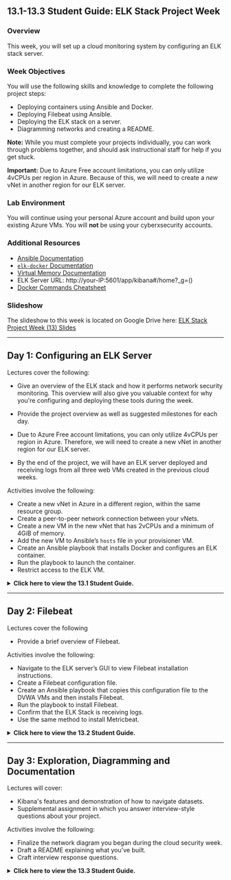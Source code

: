 ## 13.1-13.3 Student Guide: ELK Stack Project Week

### Overview

This week, you will set up a cloud monitoring system by configuring an ELK stack server.

### Week Objectives

You will use the following skills and knowledge to complete the following project steps:

- Deploying containers using Ansible and Docker.
- Deploying Filebeat using Ansible.
- Deploying the ELK stack on a server.
- Diagramming networks and creating a README.

**Note:** While you must complete your projects individually, you can work through problems together, and should ask instructional staff for help if you get stuck.

**Important:** Due to Azure Free account limitations, you can only utilize 4vCPUs per region in Azure. Because of this, we will need to create a _new_ vNet in another region for our ELK server.

### Lab Environment

You will continue using your personal Azure account and build upon your existing Azure VMs. You will **not** be using your cyberxsecurity accounts.

### Additional Resources
- [Ansible Documentation](https://docs.ansible.com/ansible/latest/plugins/module.html)
- [`elk-docker` Documentation](https://elk-docker.readthedocs.io/#Elasticsearch-logstash-kibana-elk-docker-image-documentation)
- [Virtual Memory Documentation](https://www.elastic.co/guide/en/elasticsearch/reference/current/vm-max-map-count.html)
- ELK Server URL: http://your-IP:5601/app/kibana#/home?_g=()
- [Docker Commands Cheatsheet](https://phoenixnap.com/kb/list-of-docker-commands-cheat-sheet)

### Slideshow

The slideshow to this week is located on Google Drive here: [ELK Stack Project Week (13) Slides](https://docs.google.com/presentation/d/1b0jbp5L_ws2iCFuOSnU7BfoXb6oSiWccqmwXKk8yJ0w/edit#slide=id.g4789b2c72f_0_6)


---


## Day 1: Configuring an ELK Server

Lectures cover the following:

  - Give an overview of the ELK stack and how it performs network security monitoring. This overview will also give you valuable context for why you're configuring and deploying these tools during the week.

  - Provide the project overview as well as suggested milestones for each day. 

  - Due to Azure Free account limitations, you can only utilize 4vCPUs per region in Azure. Therefore, we will need to create a new vNet in another region for our ELK server.

  - By the end of the project, we will have an ELK server deployed and receiving logs from all three web VMs created in the previous cloud weeks.

Activities involve the following: 

  - Create a new vNet in Azure in a different region, within the same resource group.
  - Create a peer-to-peer network connection between your vNets.
  - Create a new VM in the new vNet that has 2vCPUs and a minimum of 4GiB of memory.
  - Add the new VM to Ansible’s `hosts` file in your provisioner VM.
  - Create an Ansible playbook that installs Docker and configures an ELK container.
  - Run the playbook to launch the container.
  - Restrict access to the ELK VM.

<details> <summary> <b> Click here to view the 13.1 Student Guide. </b> </summary>

---

### 01. Project Overview  

The purpose of project week is to provide an opportunity to combine everything you've learned in order to create and deploy a live security solution.

- This boot camp includes three projects in total. In the next two, you will expand on the work they started this week, developing a portfolio reflective of your increasingly sophisticated skill-set.

This week, you will deploy an ELK monitoring stack within your virtual networks. This will allow you to monitor the performance of your web server that is running DVWA.

- In particular, the ELK stack allows analysts to:

  - Easily collect logs from multiple machines into a single database.

  - Quickly execute complex searches, such as: _Find the 12 internal IP addresses that sent the most HTTP traffic to my gateway between 4 a.m. and 8 a.m. in April 2019._

  - Build graphs, charts, and other visualizations from network data.

At the end of the week, you will have a fully functional monitoring solution, live on the cloud. This will be a major achievement for a few reasons:

- Deploying, configuring, and using an ELK stack is a common task for network engineers, SOC analysts, and other security professionals. Completing this project will be proof of your skills, which you can present to hiring managers.

- The ELK stack is very commonly used in production. You will likely work for organizations that use either ELK or Splunk, which is covered later in the course. Experience with both is a great addition to a job application.

- You can expand this network with additional machines on your own time to generate a lot of interesting log information. This sort of independent research is useful for learning, and hiring managers love to see it.

The amount that you have learned in order to complete this project, including systems administration, configuration as code, virtualization, and cloud deployment, is substantial. 

Congratulations on having made it this far!

#### Project Deliverables

As you work through the project, you will develop the following "deliverables" that you can take to job interviews:

- **Network diagram**: This document is an architecture diagram describing the topology of your network.

- **Technical brief**: Answers to a series of questions explaining the important features of the suite, completed after deploying the stack.

- **GitHub repository**: Instructions are provided in this week's homework as to how to set up a Github account. After completing the project, you will save your work to a database, called a Git repository, along with an in-depth description of the project. This will make it easy for you to redeploy your work in the future, as well as share it with others.

You will also be prompted to talk about your projects as they pertain to specific cybersecurity domains. 

#### Today's Class

The rest of today's class will proceed as follows:

- Introduction to ELK: An overview of the technologies that make up the ELK stack and its capabilities.

- Project Work: Working hands-on through the project steps to develop your networks.

You can complete this project even if you don't have all four VMs set up. Missing VMs can be added after the project tasks are completed. 


### 02. Instructor Do: Introduction to ELK

Before deploying an ELK Stack, let's cover what the stack can do and how it work. You should be familiar with ELK from previous units:

- ELK is an acronym. Each letter stands for the name of a different open-source technology:

  - **Elasticsearch**: Search and analytics engine.

  - **Logstash**: Server‑side data processing pipeline that sends data to Elasticsearch.

  - **Kibana**: Tool for visualizing Elasticsearch data with charts and graphs.

- ELK started with Elasticsearch. Elasticsearch is a powerful tool for security teams because it was initially designed to handle any kind of information. This means that logs and arbitrary file formats, such as PCAPs, can be easily stored and saved.

- After Elasticsearch became popular for logging, Logstash was added to make it easier to save logs from different machines into the Elasticsearch database. It also processes logs before saving them, to ensure that data from multiple sources has the same format before it is added to the database.

- Since Elasticsearch can store so much data, analysts often use visualizations to better understand the data at a glance. Kibana is designed easily visualize massive amounts of data in Elasticsearch. It is also well known for its complex dashboards.

In summary:

- Elasticsearch is a special database for storing log data.

- Logstash is a tool that makes it easy to collect logs from any machine.

- Kibana allows analysts to easily visualize your data in complex ways.

Together, these three tools provide security specialists with everything they need to monitor traffic in any network.

#### The Beats Family

The ELK stack works by storing log data in Elasticsearch with the help of Logstash.

Traditionally, administrators would configure servers to collect logs using a built-in tool, like `auditd` or `syslog`. They would then configure Logstash to send these logs to Elasticsearch.

- While functional, this approach is not ideal because it requires administrators to collect all of the data reported by tools like `syslog`, even if they only need a small portion of it.

- For example, administrators often need to monitor changes to specific files, such as `/etc/passwd`, or track specific information, such as a machine's uptime. In cases like this, it is wasteful to collect all of the machine's log data in order to only inspect a fraction of it.

ELK addressed this issue by adding an additional tool to its data collection suite called **Beats**.

- Beats are special-purpose data collection modules. Rather than collecting all of a machine's log data, Beats allow you to collect only the very specific pieces you are interested in.

ELK officially supports eight Beats. You will use two of them in this project:

- **Filebeat** collects data about the file system.

- **Metricbeat** collects machine metrics, such as uptime.

  - A **metric** is simply a measurement about an aspect of a system that tells analysts how "healthy" it is. 
  
  - Common metrics include:
    
    - **CPU usage**: The heavier the load on a machine's CPU, the more likely it is to fail. Analysts often receive alerts when CPU usage gets too high.

    - **Uptime**: Uptime is a measure of how long a machine has been on. Servers are generally expected to be available for a certain percentage of the time, so analysts typically track uptime to ensure your deployments meet service-level agreements (SLAs).

- In other words, Metricbeat makes it easy to collect specific information about the machines in the network. Filebeat enables analysts to monitor files for suspicious changes.

You can find documentation about the other Beats at the official Elastic.co site: [Getting Started with Beats](https://www.elastic.co/guide/en/beats/libbeat/current/getting-started.html).

### 03. Instructor Do: Project Overview

Now it's time to begin deploying it. In this section, we will:

- Describe exactly what you will be building.

- Lay out the milestones that you should complete each day.

After that, you will spend the rest of the class configuring and deploying your ELK stack.

#### Project Setup

The goal of this project is to add an instance of the ELK stack to a new virtual network in another region in Azure and configure your 3 Web VMs to send logs to it.

Make sure you are logged into your personal Azure accounts and not the cyberxsecurity accountr. You will be using the VMs you created during the week on cloud security.

Since you will be building off of that week, let's take a moment to review the network architecture built in that unit.

This network contains:

  ![Cloud Network](Images/Finished-Cloud-Diagram.png)

- A gateway. This is the jump box configured during the cloud security week.

- Three additional virtual machines, one of which is used to configure the others, and two of which function as load-balanced web servers.

Due to Azure Free account limitations, you can only utilize 4vCPUs per region in Azure. Therefore, we will need to create a new vNet in another region in Azure for our ELK server.

- By the end of the project, we will have an ELK server deployed and receiving logs from web machines in the first vNet.

:warning: **Important:** Azure may run out of available VMs for you to create a particular region. If this happens, you will need to do one of two things:

1. You can open a support ticket with Azure support using [these instructions](https://docs.microsoft.com/en-us/azure/azure-portal/supportability/how-to-create-azure-support-request). Azure support is generally very quick to resolve issues.

2. You can create another vNet in another region and attempt to create the ELK sever in that region.

    - In order to set this up, you will perform the following steps:

      1. Create a new vNet in a new region (but same resource group).
      2. Create a peer-to-peer network connection between your two vNets.
      3. Create a new VM within the new network that has a minimum of 4GiB of memory, 8GiB is preferred.
      4. Download and configure an ELK stack Docker container on the new VM.
      5. Install Metricbeat and Filebeat on the web-DVWA-VMs in your first vNet.

You will use Ansible to automate each configuration step.

At the end of the project, you will be able to use Kibana to view dashboards visualizing the activity of your first vNet.

![Cloud Network with ELK](Images/finished-elk-diagram.png)

Note: You will install an ELK container on the new VM, rather than setting up each individual application separately.

:warning: **Important:** The VM for the ELK server **must** have at least 4GiB of memory for the ELK container to run properly. Azure has VM options that have `3.5 GiB` of memory, but **do not use them**. They will not properly run the ELK container because they do not have enough memory.

- If a VM that has 4GiB of memory is not available, the ELK VM will need to be deployed in a different region that has a VM with 4GiB available.

- Before containers, we would not have been able to do this. We would have had to separately configure an Elasticsearch database, a Logstash server, and a Kibana server, wire them together, and then integrate them into the existing network. This would require at least three VMs, and definitely many more in a production deployment.

- Instead, now we can leverage Docker to install and configure everything all at once.

Remember that you took a similar approach when creating an Ansible control node within the network. You installed an Ansible container rather than installing Ansible directly. This project uses the same simplifying principle, but to even greater effect.

#### Project Milestones

The suggested milestones for each day are the following:

- **Day 1** (Today): Configure the ELK server.

- **Day 2**: Complete installation of Filebeat and Metricbeat.

- **Day 3**: Finish any outstanding tasks from Day 2 and spend the majority of class finishing your network diagrams and answering questions in the brief.

For the remainder of the day, we will work on configuring an ELK server within your virtual network.

#### Troubleshooting Theory


Before we dive into the work today, let's briefly enforce the importance of independent troubleshooting as a means to not only solve the problem at hand, but also learn more about the technology that you are working with.  

Specifically, we will review the [Split-Half Search](https://www.peachpit.com/articles/article.aspx?p=420908&seqNum=3), an effective troubleshooting methodology that can be applied to _any_ technical issue to find a solution quickly.

The general procedure states that you should remove half of the variables that could be causing a problem and then re-test. 

  - If the issue is resolved, you know that your problem resides in the variables that you removed. 
  
  - If the problem is still present you know your problem resides in the variables that you did not remove. 
  
  - Next, take the set of variables where you know the problem resides. Remove half of them again and retest. Repeat this process until you find the problem.

In the context of this project, removing half of your variables could mean:

- Logging into the ELK server and running the commands from your Ansible script manually.

	- This removes your Ansible script from the equation and you can determine if the problem is with your Ansible Script, or the problem is on the ELK Server.

	- You can manually launch the ELK container with: `sudo docker start elk` or (if the container doesn't exist yet); `sudo docker run -p 5601:5601 -p 9200:9200 -p 5044:5044 -it --name elk sebp/elk:761`

- Downloading and running a different container on the ELK server.

	- This removes the ELK container from the equation and you can determine if the issue may be with Docker or it may be with the ELK container.

- Removing half of the commands of your Ansible script (or just comment them out).

	- This removes half of the commands you are trying to run and you can see which part of the script is failing.

Another effective strategy is to change only one thing before your retest. This is especially helpful when troubleshooting code. If you change several things before you re-test, you will not know if any one of those things has helped the situation or made it worse.


#### Day 1 References

- For more information about ELK, visit [Elastic: The Elastic Stack](https://www.elastic.co/elastic-stack).

- For more information about Filebeat, visit [Elastic: Filebeat](https://www.elastic.co/beats/filebeat).

- To set up the ELK stack, we will be using a Docker container. Documentation can be found at [elk-docker.io](https://elk-docker.readthedocs.io/).

- For more information about peer networking in Azure, visit [Global vNet Peering](https://azure.microsoft.com/en-ca/blog/global-vnet-peering-now-generally-available/)

- If Microsoft Support is needed, visist [How to open a support ticket](https://docs.microsoft.com/en-us/azure/azure-portal/supportability/how-to-create-azure-support-request)

- [Split-Half Search](https://www.peachpit.com/articles/article.aspx?p=420908&seqNum=3)

### 04.  ELK Installation

- [Day 1 Activity File: ELK Installation](Activities/Stu_Day_1/Unsolved/ReadMe.md) 

- [Day 1 Resources](Activities/Stu_Day_1/Unsolved/Resources/)

---

### End of Day 1 Milestone

In this class, you:

- Deployed a new VM on your virtual network.
- Created an Ansible play to install and configure an ELK instance.
- Restricted access to the new server.

Completing these steps required you to leverage your systems administration, virtualization, cloud, and automation skills. This is an impressive set of tools to have in your toolkit!

</details>

---

## Day 2: Filebeat

Lectures cover the following

- Provide a brief overview of Filebeat.

Activities involve the following: 

- Navigate to the ELK server’s GUI to view Filebeat installation instructions.
- Create a Filebeat configuration file.
- Create an Ansible playbook that copies this configuration file to the DVWA VMs and then installs Filebeat.
- Run the playbook to install Filebeat.
- Confirm that the ELK Stack is receiving logs.
- Use the same method to install Metricbeat.

<details>
<summary> <b> Click here to view the 13.2 Student Guide. </b> </summary>

---

### 01. Instructor Do: Filebeat Overview

In the previous class, we installed the ELK server. Now it's time to install data collection tools called **Beats**. 

Before  working on the activity, let's review the following about Filebeat: 

- Filebeat helps generate and organize log files to send to Logstash and Elasticsearch. Specifically, it logs information about the file system, including which files have changed and when. 

- Filebeat is often used to collect log files from very specific files, such as those generated by Apache, Microsoft Azure tools, the Nginx web server, and MySQL databases.

- Since Filebeat is built to collect data about specific files on remote machines, it must be installed on the VMs you want to monitor.

If you have not completed all Day 1 activities, you should finish them before continuing onto the Filebeat installation. 

### 02. Day 2 Filebeat Installation

- [Day 2 Activity File: Filebeat and Metricbeat Installation](Activities/Stu_Day_2/Unsolved/ReadMe.md) 

- [Day 2 Resources](Activities/Stu_Day_2/Unsolved/Resources/)

 **Note:** The Resources folder includes an `ansible.cfg` file. You will not need to do anything with this file. It's included in case a you accidentally edit or delete your configuration file.


### End of Day 2 Milestone

If your ELK server is receiving logs, congratulations! You've successfully deployed a live, functional ELK stack and now have plays that can:

- Install and launch Docker containers on a host machine.
- Configure and deploy an ELK server.
- Install Filebeat and Metricbeat on any Debian-flavored Linux server.

Even more significant is that you've done all of this through automation with Ansible. Now you can recreate exactly the same setup in minutes.

</details>

---

## Day 3: Exploration, Diagramming and Documentation

Lectures will cover:

  -  Kibana's features and demonstration of how to navigate datasets.
  -  Supplemental assignment in which you answer interview-style questions about your project. 

Activities involve the following: 

  - Finalize the network diagram you began during the cloud security week.
  - Draft a README explaining what you've built.
  - Craft interview response questions.


<details>
<summary> <b> Click here to view the 13.3 Student Guide. </b> </summary>

---

### 01. Day 3 Overview

Today's lesson will proceed as follows:

- An instructor demo on navigating logs using Kibana, followed by a Kibana activity and review.
- A brief overview of the supplemental interview questions that you can answer. 

- You can use the rest of the day to complete your project.

  - If you need more time installing Filebeat on your DVWA machines, you can continue this work.

  - If you finished the Filebeat installation, you can work on a network diagram and project README.

  - You will also have the opportunity to answer questions about the project as it relates to different cybersecurity domains.


### 02. Exploring Kibana

Now that we have a working instance of Kibana, we will learn a bit about how to use it.

- Companies use tools like Kibana to research events that have happened on your network.

- Any attack leaves a trace that can be followed and investigated using logs. As well,
registrars sometimes don't take down clever malicious domains, leaving businesses to index and defend against them themselves.

Kibana is an interface to such data, and allows cyber professionals to gain insight from a lots of data that otherwise would be un manageable.

The following walkthrough provides a quick overview of using Kibana.

#### Kibana Walkthrough

1. - Start by importing Kibana's Sample Web Logs data.

      - You can import it by clicking **Try our sample data**.

     ![](Images/kibana/Welcome.png)

    - You can also import it from the homepage by clicking on **Load a data set and a Kibana dashboard** under **Add sample data**.

     ![](Images/kibana/add-data.png)

    - Click **Add Data** under the **Sample Web Logs** data pane.

      ![](Images/kibana/sampledata.png)


   -  Click **View Data** to pull up the dashboard.

2. A brief overview of the interface, starting with the time dropdown in the top right of the screen:

   - Kibana categorizes everything based on timestamps.

    - Click on the drop down and show that there are several predefined options that can be chosen: Today, Last 7 days, Last 24 hours, etc.
        
   ![](Images/kibana/Change-time.png)
      
   - Overview of data panes:

        - **Unique Visitors**: Unique visitors to the website for the time frame specified.
      - **Source Country**: Web traffic by country.
      - **Visitors by OS**: The kind of OS visitors are using. 
      - **Response Codes Over Time**: HTTP response codes 200, 404 and 503.
      - **Unique Visitors vs. Average Bytes**: The number of visitors and the amount of data they use.
      - **File Type Scatter Plot**: A graph showing the types of files that were accessed.
      - **Host, Visits and Bytes Table**: A table showing the kinds of files that were accessed.
      - **Heatmap**: Hours of the day that are most active by country.
      - **Source and Destination Sankey Chart**: Connections that have been made by country. The thicker the line, the more data was transferred between machines.
      - **Unique Visitors by Country**: Countries the traffic is originating from.

  - These panes are interactive and can help filter data.

  -  Click on the United States inside Unique Visitors by Country to see how the panes change to reflect only the data that originated from the United States.

  ![](Images/kibana/us.png)

3. We can further dive into this data using Kibana's Discover page.

    - Locate the hamburger dropdown menu at the top-left of the page and choose the **Discover** option under the **Kibana** heading.

      ![](Images/kibana/Discover.png)

    - We can now look at interactions between clients and the server with more detail.

    - Each item listed is not a single packet, but represents the entire interaction between a specific client and the server (i.e. it represents _many_ network packets that were exchanged).

    - Click the expansion arrow next to the first interaction and show the resulting table of information.

      ![](Images/kibana/discover2.png)

    - We can see things like source and destination IPs, the amount of bytes exchanged, the geo coordinates of the source traffic, and much more.

      ![](Images/kibana/discover3.png)

   - This data is still filtered by traffic originating from the United States.

4. Click the hamburger dropdown menu again and return to the **Dashboard** option listed under **Kibana**.

    ![](Images/kibana/Discover.png)

   - Remove the `geo.src: US` filter that is applied to the data by clicking on the small **x** near the filter tab.

     ![](Images/kibana/filter.png)

   - In the next activity, we will have the opportunity to explore these logs further and gain more insight from the traffic.


### 03.  Activity: Exploring Kibana 


  - [Activity File: Exploring Kibana](Activities/Stu_Day_3/Exploring-Kibana/Unsolved.md)
  - [Solution Guide: Exploring Kibana](Activities/Stu_Day_3/Exploring-Kibana/Solved.md)


### 04. Project Communication - Documenting, Diagramming, and Discussing

You have produced an impressive deliverable that you can display to potential employers and your professional network. Today you will have the opportunity to develop network diagrams and README documentation. You will also add the project to a GitHub repository for homework. 

Another important piece of presenting this project in a professional manner is verbally communicating all the skills and knowledge they've gained so far.  

In this section, we will introduce an optional section of the project in which you will answer mock interview responses. Responses should demonstrate a robust understanding of your work and the ability to relate it to various security domains. 

#### Mock Interview Questions Overview

- The work you did on this first project covers a wide range of topics including cloud, network security, and logging and monitoring.
- When networking and talking to potential employers, you should be able to reference the work done on this project to answer specific interview questions or demonstrate your skills within a specific domain. This section will teach you how to do this.
- First we'll explain a general structure for answering common technical interview questions. We will then show you examples that use this structure, and also use specific examples from Project 1.
- Then it's your turn. First you will choose a domain that you're interested in pursuing as a career. For this project, you will choose from the following domains:

  - Network security
  - Cloud security
  - Logging and monitoring
- Within each domain, we have provided a set of interview questions.  For each question, you will think about specific tasks completed in Project 1 that you can use to answer the question.

For this section, you will:

- Select a question.

- Write a one-page response that answers the question using specific examples from your work on Project 1. Your response should flow and read like a presentation while still keeping the general structure of the technical question response guidelines. 

It's okay if students are unsure which domain you want to focus on. You can either choose the one you're most comfortable discussing, or complete the tasks in two or all three domains.

- In Projects 2 and 3, you will complete similar extension activities. Offensive and defensive security will be included as additional domains in these later projects.

- Additionally, during Career Prep week, we will discuss how you can adapt your interview responses for Demo Day networking.

#### Responding to Technical Questions

In this section, we will walk through the process of answering technical interview questions.  

Interviewers frequently ask open-ended questions like: "How you would secure access to a cloud network?"

- Answering such questions can feel difficult at first. The question is indirect, with multiple possible answers. 
- But you have valuable experience that you can draw on to provide a compelling response.

We'll begin by walking through the structure of a good response. Then we will look at some example answers that incorporate specific details from Project 1.

#### Structure of Good Responses

- Interviewers do not want you to immediately supply a direct answer, even if it's the right one. 
- The point of open-ended questions is to see if you can explain your thought process and rationale.

- Good responses do more than just provide an answer. They also demonstrate that you truly understand the question and solution.

Regardless of the specific question, good responses all do the following:

- Restate the problem.
- Provide a concrete example scenario.
- Explain the solution requirements.
- Explain the solution details.
- Identify advantages and disadvantages of the solution. 

Ensuring all of your responses to open-ended technical questions include these components will help you prove to interviewers your competency and expertise. Next, we will look at a specific interview question and apply this framework using examples from Project 1.

#### Sample Question #1

Here is a sample question from the Cloud Security domain:

**Question**: How would you control access to a cloud network?

Let’s walk through the steps to answer this question:

1. **Restate the Problem**
   - When restating the question in your own words, add additional details to demonstrate you understand what is being asked and why.

    - Example: "It's important that organizations control access to a cloud network, especially since it has resources that only the engineering team should be able to access. Following the principle of least privilege, you want to make sure engineers can access it easily, but no one else can." 


2. **Provide a Concrete Example Scenario**

   - Use the parameters of the question to create an example scenario of the problem you just restated. This makes the problem easier to talk through and further demonstrates your experience with the topic. 

   - Use your class experience to form scenarios. All your assignments are legitimate evidence of your technical background and experience, and can be referenced in your answers to open-ended questions.

   - Example: "In Project 1 of my cybersecurity bootcamp, we solved an almost identical problem. In that project, we deployed a virtual network containing several VMs to Azure, which only we and our instructional team were supposed to be able to access. Just as an organization would limit cloud network access to only engineers, we had to implement remote access controls limiting access to only a handful of authorized individuals."


3. **Explain the Solution Requirements**


    - Before explaining the details of your solution, explain the high-level actions you took at each step and what they accomplished.


    - Example: "After deploying the network, I first had to configure a network security group around the whole subnet. This blocked traffic from all IP addresses, except for mine, my partners', and my instructors'. This NSG allowed inbound access to only one machine on the internal network, the jump box.
    
       Then, I configured additional NSGs on the VMs within the subnet. This allowed connections only between the jump box and other local IP addresses.


       Finally, I forced the use of SSH keys to eliminate vulnerability to password-based brute-force."


    - Note: This example lists three high-level steps, including tools used and what each step accomplished. It does not explain exactly how you implemented each step.


4. **Identify Advantages and Disadvantages** 

* Point out why your solution works in general. Then acknowledge any potential shortcomings and how you would address them.


    - Example:  "This solution worked well for my project because it ensured only the selected users had access. However, it is difficult to maintain and scale because it requires updating the NSG every time a new user requires access to the network. In addition, securely using SSH keys can be tricky in the long run. An alternative solution addressing these shortcomings would be implementing a VPN gateway to the private network. This would allow us to manage and monitor users more safely and scalably."


    - Note: This reflection further demonstrates to the interviewer that you understand not only the problem and solution, but also the tradeoffs of your solution.


5. **Explain the Solution Details**

    - Now that you explained the high-level steps and reflected on the pros and cons, explain the specifics of how you would implement the solution. The examples below are shortened for brevity, but real answers would typically include considerably more detail.

    - Example: "To configure access controls around the entire subnet, I created an NSG with the following ruleset: […] These rules allow access to the jump box from only the specified IP addresses specified.

       Then, to configure access controls within the subnet, I created NSGs with the following ruleset: […] These rules allow the VMs within the network to communicate only with each other and with the jump box.

       To force the use of SSH keys, I modified the following configurations in the VMs on the network: [...] This ensures that password brute-force attacks will always fail."

<details>
<summary> (Optional) Answering Sample Question #2 </summary>
<br>

**Question**: What is the most difficult networking bug you've ever faced, and how did you resolve it?

  - Note: This question is a bit different from the one before. For instance, there is no explicit problem to restate. Fortunately, the same response structure will still work, with a few small tweaks.


1. **Restate the Problem** 

   - This question does not pose a specific problem for you to explore. Instead, it requires that you select and explore one of your own debugging experiences. 

2. **Provide a Concrete Example Scenario**

   Select a debugging experience and explain the problem that you had to debug. Do this by answering the following questions:

   - In which part of the project did you encounter the most annoying bug? Consider the following high-level tasks:

     - Creating Azure VM deployments.
     - Configuring VMs with Ansible.
     - Installing and Running ELK with Docker.
     - Implementing access controls.


    - What were you trying to implement when you encountered this bug? If applicable, what error message did you get? For example: installing Docker, deploying infrastructure.
    
    - What did you expect to happen? What would have happened if everything went well?
    
    - What actually happened? What went wrong that you didn't expect?


    - Based on the above error output, how did you determine your first debugging steps?
    
    - What did you discover as you performed your debugging steps?
    
    - Which technique was successful?


3. **Solution Requirements and Details**

   - In addition to explaining which debugging step was successful, elaborate on the following:
   
     - How did you ultimately implement the solution so that you could move on?
   
     - How did you verify that your solution worked?
   
     - Based on your solution, what was broken in the first place?
   
     - Why did your solution work?


4. **Explain Advantages and Disadvantages**

   - Finally, consider the following:

     - Why was this a good solution for the circumstances?

     - Does the same solution work for larger projects? Why or why not?

     - If a different solution is necessary, what would you use instead?

</details>

### 05. Project Communication and Further Exploration

- [Activity File: Diagramming the Network](Activities/Stu_Day_3/Diagram/Unsolved.md)
- [Activity File: Completing the README](Activities/Stu_Day_3/Create-Readme/Unsolved.md)
- [Activity File: Interview Questions](Activities/Stu_Day_3/Interview/Unsolved.md)
- [Activity File: Kibana Continued](Activities/Stu_Day_3/Kibana-Continued/Unsolved.md)


### 06. Turn Off Machines and Wrap-Up

After you complete your diagrams, finish your README, and/or present your work, make sure you **turn off** your virtual machines.

- Navigate to `portal.azure.com`.
- Search for and select **Virtual machines**.
- Select every VM in the list.
- Click **Stop**. This will ensure you're never charged for any of the machines you used in the project.


---

© 2020 Trilogy Education Services, a 2U, Inc. brand. All Rights Reserved.  

